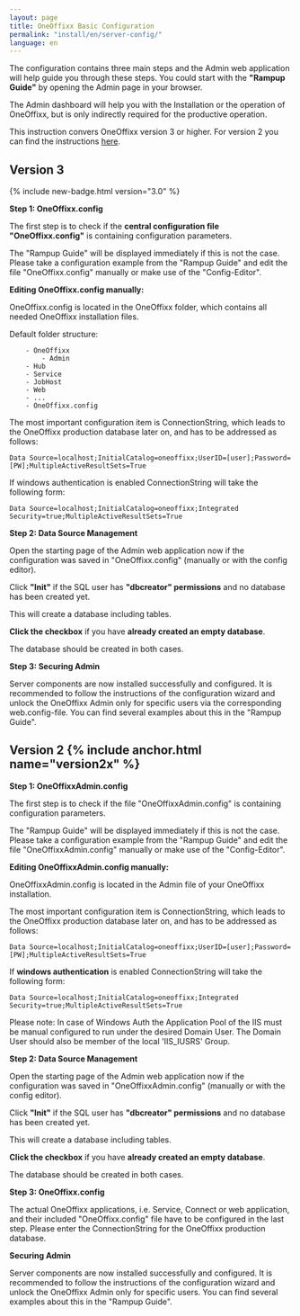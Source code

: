 ```yaml
---
layout: page
title: OneOffixx Basic Configuration
permalink: "install/en/server-config/"
language: en
---
```


The configuration contains three main steps and the Admin web application will help guide you through these steps. You could start with the __"Rampup Guide"__ by opening the Admin page in your browser.

The Admin dashboard will help you with the Installation or the operation of OneOffixx, but is only indirectly required for the productive operation.

This instruction convers OneOffixx version 3 or higher. For version 2 you can find the instructions [here](#version2x).

## Version 3

{% include new-badge.html version="3.0" %}

__Step 1: OneOffixx.config__

The first step is to check if the __central configuration file "OneOffixx.config"__ is containing configuration parameters.

The "Rampup Guide" will be displayed immediately if this is not the case. Please take a configuration example from the "Rampup Guide" and edit the file "OneOffixx.config" manually or make use of the "Config-Editor".

__Editing OneOffixx.config manually:__

OneOffixx.config is located in the OneOffixx folder, which contains all needed OneOffixx installation files.

Default folder structure:

```
    - OneOffixx
        - Admin
	- Hub
	- Service
	- JobHost
	- Web
	- ...
	- OneOffixx.config
``` 

The most important configuration item is ConnectionString, which leads to the OneOffixx production database later on, and has to be addressed as follows:

    Data Source=localhost;InitialCatalog=oneoffixx;UserID=[user];Password=[PW];MultipleActiveResultSets=True

If windows authentication is enabled ConnectionString will take the following form:

    Data Source=localhost;InitialCatalog=oneoffixx;Integrated Security=true;MultipleActiveResultSets=True

__Step 2: Data Source Management__
	
Open the starting page of the Admin web application now if the configuration was saved in "OneOffixx.config" (manually or with the config editor). 

Click __"Init"__ if the SQL user has __"dbcreator" permissions__ and no database has been created yet.

This will create a database including tables.

__Click the checkbox__ if you have __already created an empty database__.

The database should be created in both cases.

__Step 3: Securing Admin__

Server components are now installed successfully and configured. It is recommended to follow the instructions of the configuration wizard and unlock the OneOffixx Admin only for specific users via the corresponding web.config-file. You can find several examples about this in the "Rampup Guide".


## Version 2 {% include anchor.html name="version2x" %}

__Step 1: OneOffixxAdmin.config__

The first step is to check if the file "OneOffixxAdmin.config" is containing configuration parameters.

The "Rampup Guide" will be displayed immediately if this is not the case. Please take a configuration example from the "Rampup Guide" and edit the file "OneOffixxAdmin.config" manually or make use of the "Config-Editor".

__Editing OneOffixxAdmin.config manually:__

OneOffixxAdmin.config is located in the Admin file of your OneOffixx installation.

The most important configuration item is ConnectionString, which leads to the OneOffixx production database later on, and has to be addressed as follows:

    Data Source=localhost;InitialCatalog=oneoffixx;UserID=[user];Password=[PW];MultipleActiveResultSets=True

If __windows authentication__ is enabled ConnectionString will take the following form:

    Data Source=localhost;InitialCatalog=oneoffixx;Integrated Security=true;MultipleActiveResultSets=True

Please note:
In case of Windows Auth the Application Pool of the IIS must be manual configured to run under the desired Domain User. 
The Domain User should also be member of the local 'IIS_IUSRS' Group.

__Step 2: Data Source Management__
	
Open the starting page of the Admin web application now if the configuration was saved in "OneOffixxAdmin.config" (manually or with the config editor). 

Click __"Init"__ if the SQL user has __"dbcreator" permissions__ and no database has been created yet.

This will create a database including tables.

__Click the checkbox__ if you have __already created an empty database__.

The database should be created in both cases.

__Step 3: OneOffixx.config__

The actual OneOffixx applications, i.e. Service, Connect or web application, and their included "OneOffixx.config" file have to be configured in the last step. Please enter the ConnectionString for the OneOffixx production database.

__Securing Admin__

Server components are now installed successfully and configured. It is recommended to follow the instructions of the configuration wizard and unlock the OneOffixx Admin only for specific users. You can find several examples about this in the "Rampup Guide".
